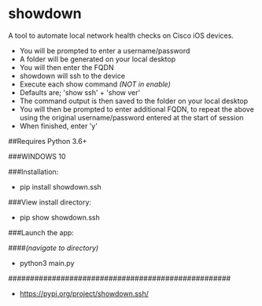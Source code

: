 # showdown
A tool to automate local network health checks on Cisco iOS devices.
+ You will be prompted to enter a username/password
+ A folder will be generated on your local desktop
+ You will then enter the FQDN
+ showdown will ssh to the device
+ Execute each show command *(NOT in enable)*
+ Defaults are; 'show ssh' + 'show ver'
+ The command output is then saved to the folder on your local desktop
+ You will then be prompted to enter additional FQDN, to repeat the above using the original username/password entered at the start of session
+ When finished, enter 'y'

##Requires Python 3.6+

###WINDOWS 10

###Installation:

* pip install showdown.ssh

###View install directory:

* pip show showdown.ssh

###Launch the app:

####*(navigate to directory)*

* python3 main.py

###################################################

* https://pypi.org/project/showdown.ssh/